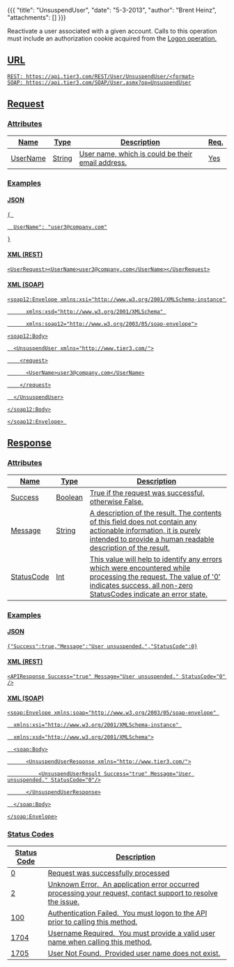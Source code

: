 {{{
  "title": "UnsuspendUser",
  "date": "5-3-2013",
  "author": "Brent Heinz",
  "attachments": []
}}}

Reactivate a user associated with a given account. Calls to this operation must include an authorization cookie acquired from the <a href="http://help.tier3.com/entries/20339862-logon">Logon operation.

## URL

    REST: https://api.tier3.com/REST/User/UnsuspendUser/<format>
    SOAP: https://api.tier3.com/SOAP/User.asmx?op=UnsuspendUser

## Request

### Attributes

<table>
  <thead>
    <tr>
      <th>Name</th>
      <th>Type</th>
      <th>Description</th>
      <th>Req.</th>
    </tr>
  </thead>
  <tbody>
    <tr>
      <td>UserName</td>
      <td>String</td>
      <td>User name, which is could be their email address.</td>
      <td>Yes</td>
    </tr>
  </tbody>
</table>

### Examples

#### JSON

    { 

      UserName": "user3@company.com"

    }

#### XML (REST)

    <UserRequest><UserName>user3@company.com</UserName></UserRequest>

#### XML (SOAP)

    <soap12:Envelope xmlns:xsi="http://www.w3.org/2001/XMLSchema-instance" 

          xmlns:xsd="http://www.w3.org/2001/XMLSchema" 

          xmlns:soap12="http://www.w3.org/2003/05/soap-envelope">

    <soap12:Body>

      <UnsuspendUser xmlns="http://www.tier3.com/">

        <request>

          <UserName>user3@company.com</UserName>

        </request>

      </UnsuspendUser>

    </soap12:Body>

    </soap12:Envelope> 

## Response

### Attributes

<table>
   <thead>
    <tr>
      <th>Name</th>
      <th>Type</th>
      <th>Description</th>
    </tr>
  </thead>
  <tbody>
    <tr>
      <td>Success</td>
      <td>Boolean</td>
      <td>True if the request was successful, otherwise False.</td>
    </tr>
    <tr>
      <td>Message</td>
      <td>String</td>
      <td>A description of the result. The contents of this field does not contain any actionable information, it is purely intended to provide a human readable description of the result.</td>
    </tr>
    <tr>
      <td>StatusCode</td>
      <td>Int</td>
      <td>This value will help to identify any errors which were encountered while processing the request. The value of '0' indicates success, all non-zero StatusCodes indicate an error state.</td>
    </tr>
  </tbody>
</table>

### Examples

#### JSON

    {"Success":true,"Message":"User unsuspended.","StatusCode":0}

#### XML (REST)

    <APIResponse Success="true" Message="User unsuspended." StatusCode="0" />

#### XML (SOAP)

    <soap:Envelope xmlns:soap="http://www.w3.org/2003/05/soap-envelope" 

      xmlns:xsi="http://www.w3.org/2001/XMLSchema-instance" 

      xmlns:xsd="http://www.w3.org/2001/XMLSchema">

      <soap:Body>

          <UnsuspendUserResponse xmlns="http://www.tier3.com/">

              <UnsuspendUserResult Success="true" Message="User unsuspended." StatusCode="0"/>

          </UnsuspendUserResponse>

      </soap:Body>

    </soap:Envelope>

### Status Codes

<table>
  <thead>
    <tr>
      <th>Status Code</th>
      <th>Description</th>
    </tr>
  </thead>
  <tbody>
    <tr>
      <td>0</td>
      <td>Request was successfully processed</td>
    </tr>
    <tr>
      <td>2</td>
      <td>Unknown Error. &nbsp;An application error occurred processing your request, contact support to resolve the issue.</td>
    </tr>
    <tr>
      <td>100</td>
      <td>Authentication Failed. &nbsp;You must logon to the API prior to calling this method.</td>
    </tr>
    <tr>
      <td>1704</td>
      <td>Username Required. &nbsp;You must provide a valid user name when calling this method.</td>
    </tr>
    <tr>
      <td>1705</td>
      <td>User Not Found. &nbsp;Provided user name does not exist.</td>
    </tr>
  </tbody>
</table>
